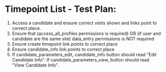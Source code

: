 # Timepoint List - Test Plan:

1. Access a candidate and ensure correct visits shown and links point to
   correct place.
2. Ensure that (access_all_profiles permissions is required) OR (if user and candidate are the same site)
    data_entry permissions is NOT required 
3. Ensure create timepoint link points to correct place
4. Ensure candidate_info link points to correct place
5. If candidate_parameters_edit, candidate_info button should read "Edit Candidate Info". If candidate_parameters_view, button should read "View Candidate Info".
